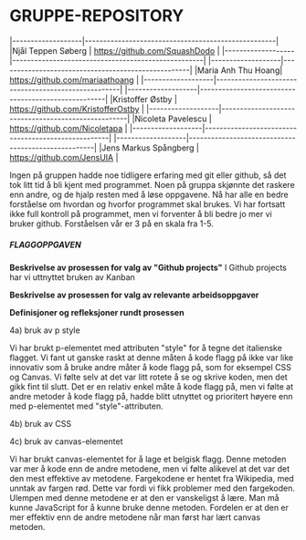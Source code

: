 # GRUPPE-REPOSITORY

|-------------------|----------------------------------------------------|
|Njål Teppen Søberg | https://github.com/SquashDodo  |
|-------------------|----------------------------------------------------|
|-------------------|----------------------------------------------------|
|Maria Anh Thu Hoang| https://github.com/mariaathoang                    |
|-------------------|----------------------------------------------------|
|-------------------|----------------------------------------------------|
|Kristoffer Østby   | https://github.com/KristofferOstby                 |
|-------------------|----------------------------------------------------|
|Nicoleta Pavelescu | https://github.com/Nicoletapa                      |
|-------------------|----------------------------------------------------|
|-------------------|----------------------------------------------------|
|Jens Markus Spångberg | https://github.com/JensUIA                      |



Ingen på gruppen hadde noe tidligere erfaring med git eller github, så
det tok litt tid å bli kjent med programmet. Noen på gruppa skjønnte det
raskere enn andre, og de hjalp resten med å løse oppgavene. Nå har alle 
en bedre forståelse om hvordan og hvorfor programmet skal brukes. Vi har 
fortsatt ikke full kontroll på programmet, men vi forventer å bli bedre
jo mer vi bruker github. Forståelsen vår er 3 på en skala fra 1-5.



<h5>FLAGGOPPGAVEN</h5>

<b>Beskrivelse av prosessen for valg av "Github projects"</b>
I Github projects har vi uttnyttet bruken av Kanban


<b>Beskrivelse av prosessen for valg av relevante arbeidsoppgaver</b>


<b>Definisjoner og refleksjoner rundt prosessen</b>

4a) bruk av p style

Vi har brukt p-elementet med attributen "style" for å tegne det italienske flagget. Vi fant ut ganske raskt at denne måten å kode flagg på ikke var like innovativ som å bruke andre måter å kode flagg på, som for eksempel CSS og Canvas. Vi følte selv at det var litt rotete å se og skrive koden, men det gikk fint til slutt. Det er en relativ enkel måte å kode flagg på, men vi følte at andre metoder å kode flagg på, hadde blitt utnyttet og prioritert høyere enn med p-elementet med "style"-attributen.

4b) bruk av CSS

4c) bruk av canvas-elementet

Vi har brukt canvas-elementet for å lage et belgisk flagg. Denne metoden var mer å kode enn de andre metodene, men vi følte alikevel at det var det den mest effektive av metodene. Fargekodene er hentet fra Wikipedia, med unntak av fargen rød. Dette var fordi vi fikk problemer med den fargekoden. Ulempen med denne metodene er at den er vanskeligst å lære. Man må kunne JavaScript for å kunne bruke denne metoden. Fordelen er at den er mer effektiv enn de andre metodene når man først har lært canvas metoden.

